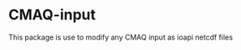 # CMAQ-input
This package is use to modify any CMAQ input as ioapi netcdf files
<!--- 
## This is test
![](https://github.com/JiaoyanHuang/MOVESdata/blob/master/plots/2025_PM2.5_emission.png)
--->
